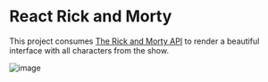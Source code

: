 
# React Rick and Morty

This project consumes [The Rick and Morty API](https://rickandmortyapi.com/) to render a beautiful interface with all characters from the show.


![image](https://github.com/burakkutluk/react-rick-and-morty/assets/117195323/cebbc2d7-2504-4de9-b42b-80c40a7b6ff3)
